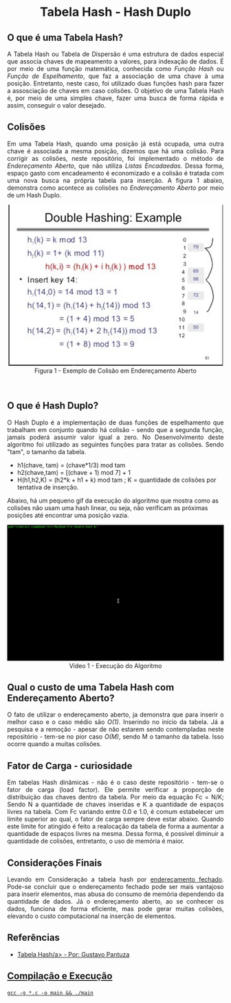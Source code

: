  <h1 align = "center" >Tabela Hash - Hash Duplo</h1>
 
 <h2> O que é uma Tabela Hash?</h2>

 <p align = "justify">
      A Tabela Hash ou Tabela de Dispersão é uma estrutura de dados especial que associa chaves de mapeamento a valores, para indexação de dados. É por meio de uma função matemática, conhecida como <i>Função Hash</i> ou <i>Função de Espelhamento</i>, que faz a associação de uma chave à uma posição. Entretanto, neste caso, foi utilizado duas funções hash para fazer a assosciação de chaves em caso colisões. O objetivo de uma Tabela Hash é, por meio de uma simples chave, fazer uma busca de forma rápida e assim, conseguir o valor desejado.<br>
      </p>

<h2>Colisões</h2>

<p align = "justify">
      Em uma Tabela Hash, quando uma posição já está ocupada, uma outra chave é associada a mesma posição, dizemos que há uma colisão. Para corrigir as colisões, neste repositório, foi implementado o método de <i>Endereçamento Aberto</i>, que não utiliza <i>Listas Encadaedas</i>. Dessa forma, espaço gasto com encadeamento é economizado e a colisão é tratada com uma nova busca na própria tabela para inserção. A figura 1 abaixo, demonstra como acontece as colisões no <i>Endereçamento Aberto</i> por meio de um Hash Duplo.
</p>

<p align = "center">
<img src = "figura.png"></img>
 <br>
Figura 1 - Exemplo de Colisão em Endereçamento Aberto
</p>

<br>

<h2> O que é Hash Duplo? </h2>

<p align = "justify">
     O Hash Duplo é a implementação de duas funções de espelhamento que trabalham em conjunto quando há colisão - sendo que a segunda função, jamais poderá assumir valor igual a zero. No Desenvolvimento deste algoritmo foi utilizado as seguintes funções para tratar as colisões. Sendo "tam", o tamanho da tabela.
      </p>

* h1(chave, tam) = (chave*1/3) mod tam
* h2(chave,tam) = [(chave + 1) mod 7] + 1
* H(h1,h2,K) = (h2*k + h1 + k) mod tam ; K = quantidade de colisões por tentativa de inserção.

Abaixo, há um pequeno gif da execução do algoritmo que mostra como as colisões não usam uma hash linear, ou seja, não verificam as próximas posições até encontrar uma posição vazia.

<p align = "center">
 <img src = "video.gif"/><br>
 Vídeo 1 - Execução do Algoritmo
<p>


<h2>Qual o custo de uma Tabela Hash com Endereçamento Aberto?</h2>
<p align = "justify">
  O fato de utilizar o endereçamento aberto, ja demonstra que para inserir o melhor caso e o caso médio são <i>O(1)</i>. Inserindo no início da tabela. Já a pesquisa e a remoção - apesar de não estarem sendo contempladas neste repositório - tem-se no pior caso <i>O(M)</i>, sendo M o tamanho da tabela. Isso ocorre quando a muitas colisões.
        </p>
        
<h2>Fator de Carga - curiosidade</h2>
<p align = "justify">
        Em tabelas Hash dinâmicas - não é o caso deste repositório - tem-se o fator de carga (load factor). Ele permite verificar a proporção de distribuição das chaves dentro da tabela. Por meio da equação Fc = N/K; Sendo N a quantidade de chaves inseridas e K a quantidade de espaços livres na tabela. Com Fc variando entre 0.0 e 1.0, é comum estabelecer um limite superior ao qual, o fator de carga sempre deve estar abaixo. Quando este limite for atingido é feito a realocação da tabela de forma a aumentar a quantidade de espaços livres na mesma. Dessa forma, é possível diminuir a quantidade de colisões, entretanto, o uso de memória é maior. 
        </p>
        
 <h2>Considerações Finais</h2>
<p align = "justify">
 Levando em Consideração a tabela hash por <a href = "https://github.com/Nerd100oculoS/Simple-Hash"> endereçamento fechado</a>. Pode-se concluir que o endereçamento fechado pode ser mais vantajoso para inserir elementos, mas abusa do consumo de memória dependendo da quantidade de dados. Já o endereçamento aberto, ao se conhecer os dados, funciona de forma eficiente, mas pode gerar muitas colisões, elevando o custo computacional na inserção de elementos.
        </p> 

<h2>Referências</h2>
<p align = "justify">
        <ul>
        <li><a = href = "https://blog.pantuza.com/artigos/tipos-abstratos-de-dados-tabela-hash">Tabela Hash/a> - Por: Gustavo Pantuza</li>
        </ul>
        </p>

<h2>Compilação e Execução</h2>

````
gcc -g *.c -o main && ./main
````

